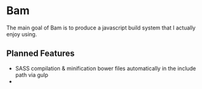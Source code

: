 # Bam

The main goal of Bam is to produce a javascript build system that I actually enjoy using. 

## Planned Features
- SASS compilation & minification bower files automatically in the include path via gulp
- 